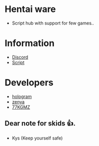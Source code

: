 
# Hentai ware

- Script hub with support for few games..
# Information

- [Discord](discord.gg/pfe48nR6p4)
 - [Script]()
# Developers

- [hologram](https://discordlookup.com/user/894588861827645460)
- [zenya](https://discordlookup.com/user/308653982622941184)
- [77KGMZ](https://discordlookup.com/user/571413988240261304)

## Dear note for skids 👍.

- Kys (Keep yourself safe)
